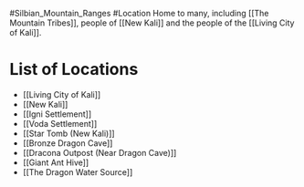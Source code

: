 #Silbian_Mountain_Ranges #Location 
Home to many, including [[The Mountain Tribes]], people of [[New Kali]] and the people of the [[Living City of Kali]].

# List of Locations
- [[Living City of Kali]]
- [[New Kali]]
- [[Igni Settlement]]
- [[Voda Settlement]]
- [[Star Tomb (New Kali)]]
- [[Bronze Dragon Cave]]
- [[Dracona Outpost (Near Dragon Cave)]]
- [[Giant Ant Hive]]
- [[The Dragon Water Source]]